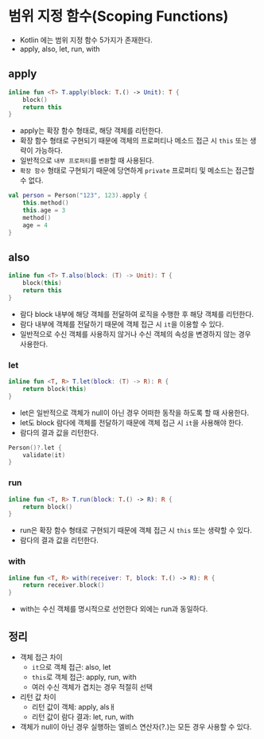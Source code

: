 # 범위 지정 함수(Scoping Functions)

- Kotlin 에는 범위 지정 함수 5가지가 존재한다.
- apply, also, let, run, with

## apply

```kotlin
inline fun <T> T.apply(block: T.() -> Unit): T {
    block()
    return this
}
```

- apply는 확장 함수 형태로, 해당 객체를 리턴한다.
- 확장 함수 형태로 구현되기 때문에 객체의 프로퍼티나 메소드 접근 시 `this` 또는 생략이 가능하다.
- 일반적으로 `내부 프로퍼티`를 `변환`할 때 사용된다.
- `확장 함수` 형태로 구현되기 때문에 당연하게 `private` 프로퍼티 및 메소드는 접근할 수 없다.

```kotlin
val person = Person("123", 123).apply {
    this.method()
    this.age = 3
    method()
    age = 4
}
```

## also

```kotlin
inline fun <T> T.also(block: (T) -> Unit): T {
    block(this)
    return this
}
```

- 람다 block 내부에 해당 객체를 전달하여 로직을 수행한 후 해당 객체를 리턴한다.
- 람다 내부에 객체를 전달하기 때문에 객체 접근 시 `it`을 이용할 수 있다.
- 일반적으로 수신 객체를 사용하지 않거나 수신 객체의 속성을 변경하지 않는 경우 사용한다.

### let

```kotlin
inline fun <T, R> T.let(block: (T) -> R): R {
    return block(this)
}
```

- let은 일반적으로 객체가 null이 아닌 경우 어떠한 동작을 하도록 할 때 사용한다.
- let도 block 람다에 객체를 전달하기 때문에 객체 접근 시 `it`을 사용해야 한다.
- 람다의 결과 값을 리턴한다.

```kotlin
Person()?.let {
    validate(it)
}
```

### run

```kotlin
inline fun <T, R> T.run(block: T.() -> R): R {
    return block()
}
```

- run은 확장 함수 형태로 구현되기 때문에 객체 접근 시 `this` 또는 생략할 수 있다.
- 람다의 결과 값을 리턴한다.

### with

```kotlin
inline fun <T, R> with(receiver: T, block: T.() -> R): R {
    return receiver.block()
}
```

- with는 수신 객체를 명시적으로 선언한다 외에는 run과 동일하다.

## 정리

- 객체 접근 차이
  - `it`으로 객체 접근: also, let
  - `this`로 객체 접근: apply, run, with
  - 여러 수신 객체가 겹치는 경우 적절히 선택
- 리턴 값 차이
  - 리턴 값이 객체: apply, alsㅐ
  - 리턴 값이 람다 결과: let, run, with
- 객체가 null이 아닌 경우 실행하는 엘비스 연산자(?.)는 모든 경우 사용할 수 있다.